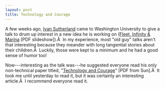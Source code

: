 ```yaml
--- 
layout: post
title: Technology and Courage
---
```

A few weeks ago, <a href="http://www.wikipedia.org/wiki/Ivan_Sutherland">Ivan Sutherland</a> came to Washington University to give a talk to drum up interest in a new idea he is working on (<a href="http://fleet.cs.berkeley.edu/docs/07.Jul.2009-slides.pdf">Fleet, Infinity &amp; Marina</a> [PDF slideshow]).Â  In my experience, most "old guy" talks aren't that interesting because they meander with long tangential stories about their children.Â  Luckily, those were kept to a minimum and he had a good sense of humor too!

Now---interesting as the talk was---he suggested everyone read his only non-technical paper titled, "<a href="http://research.sun.com/techrep/Perspectives/smli_ps-1.pdf">Technology and Courage</a>" [PDF from Sun].Â  It took me until yesterday to read it, but it was certainly an interesting article.Â  I recommend everyone read it.
